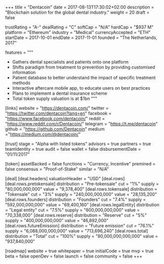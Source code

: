 +++
title = "Dentacoin"
date = 2017-08-13T17:30:02+02:00
description = "Blockchain solution for the global dental industry."
weight = 20
draft = false

trustRating = "A-"
dealRating = "C"
softCap = "N/A"
hardCap = "$937 M"
platform = "Ethereum"
industry = "Medical"
currencyAccepted = "ETH"
startDate = 2017-10-01
endDate = 2017-11-01
founded = "The Netherlands, 2017"

features = """
- Gathers dental specialists and patients onto one platform
- Shifts paradigm from treatment to prevention by providing customised information
- Patient database to better understand the impact of specific treatment methods
- Interactive aftercare mobile app, to educate users on best practices
- Plans to implement a dental insurance scheme
- Total token supply valuation is at $1bn
"""

[links]
  website = "https://dentacoin.com/"
  twitter = "https://twitter.com/dentacoin?lang=en"
  facebook = "https://www.facebook.com/dentacoin/"
  reddit = "https://www.reddit.com/r/Dentacoin/"
  telegram = "https://t.me/dentacoin"
  github = "https://github.com/Dentacoin"
  medium ="https://medium.com/@dentacoin/"

[trust]
  stage = "Alpha with listed tokens"
  advisors = true
  partners = true
  teamIdentity = true
  audit = false
  wallet = false
  disbursementDate = "01/11/2017"

[token]
  assetBacked = false
  functions = "Currency, Incentive"
  premined = false
  consensus = "Proof-of-Stake"
  similar = "N/A"

[deal]
  [deal.headers]
    valuationHeader = "USD"
  [deal.rows]
    [deal.rows.pretokensale]
      distribution = "Pre-tokensale"
      cut = "1%"
      supply = "80,000,000,000"
      value = "9,378,400"
    [deal.rows.tokensale]
      distribution = "Tokensale"
      cut = "3%"
      supply = "240,000,000,000"
      value = "28,135,200"
    [deal.rows.founders]
      distribution = "Founders"
      cut = "7.4%"
      supply = "592,000,000,000"
      value = "69,400,160"
    [deal.rows.legalEntity]
      distribution = "Legal entity"
      cut = "7.5%"
      supply = "600,000,000,000"
      value = "70,338,000"
    [deal.rows.reserve]
      distribution = "Reserve"
      cut = "5%"
      supply = "400,000,000,000"
      value = "46,892,000"
    [deal.rows.futureEmission]
      distribution = "Future emission"
      cut = "76.1%"
      supply = "6,088,000,000,000"
      value = "713,696,240"
    [deal.rows.total]
      distribution = "Total"
      cut = "100%"
      supply = "80,000,000,000,000"
      value = "937,840,000"


[roadmap]
  website = true
  whitepaper = true
  initialCode = true
  mvp = true
  beta = false
  openDev = false
  launch = false
  community = false
+++
